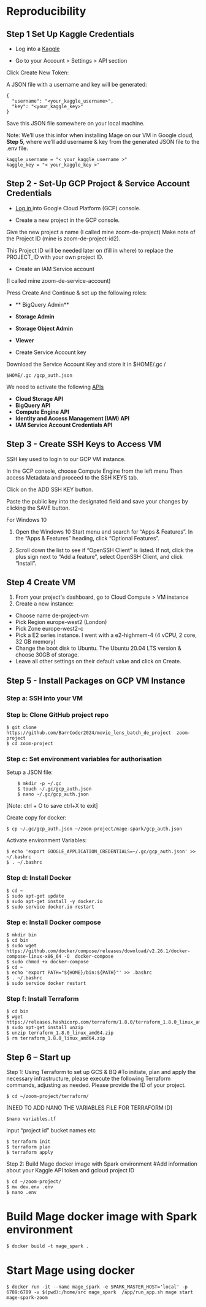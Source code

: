 # Reproducibility 

## Step 1 Set Up Kaggle Credentials


- Log into a [Kaggle](https://www.kaggle.com/account/login?phase=startRegisterTab&returnUrl=%2F) 

- Go to your Account > Settings > API section 

Click Create New Token:
  
 
A JSON file with a username and key will be generated:

```
{
  "username": "<your_kaggle_username>",
  "key": "<your_kaggle_key>"
}

```

Save this JSON file somewhere on your local machine. 

Note: We’ll use this infor when installing Mage on our VM in Google cloud, **Step 5**, where we’ll add username & key from the generated JSON file to the .env file.
```
kaggle_username = "< your_kaggle_username >"
kaggle_key = "< your_kaggle_key >"
```


## Step 2  - Set-Up GCP Project & Service Account Credentials


- [Log in ](https://console.cloud.google.com/) into Google Cloud Platform (GCP) console. 


- Create a new project in the GCP console. 

Give the new project a name (I called mine zoom-de-project) 
Make note of the Project ID (mine is zoom-de-project-id2). 
 
This Project ID will be needed later on (fill in where) to replace the PROJECT_ID with your own project ID.


- Create an IAM Service account 

(I called mine zoom-de-service-account)
 
Press Create And Continue & set up the following roles:

- ** BigQuery Admin**
- **Storage Admin**
- **Storage Object Admin**
- **Viewer**

 
- Create Service Account key 

 
Download the Service Account Key and store it in $HOME/.gc /

```
$HOME/.gc /gcp_auth.json
```

We need to activate the following [APIs](https://cloud.google.com/apis)

-	**Cloud Storage API**  
-	**BigQuery API** 
-	**Compute Engine API**
-	**Identity and Access Management (IAM) API**
-	**IAM Service Account Credentials API**


## Step 3 - Create SSH Keys to Access VM

SSH key used to login to our GCP VM instance.

In the GCP console, choose Compute Engine from the left menu
Then access Metadata and proceed to the SSH KEYS tab.

 
Click on the ADD SSH KEY button.


Paste the public key into the designated field and save your changes by clicking the SAVE button.

For Windows 10

1.	Open the Windows 10 Start menu and search for “Apps & Features”. 
In the “Apps & Features” heading, click “Optional Features”.
 
2.	Scroll down the list to see if “OpenSSH Client” is listed.  If not, click the plus sign next to “Add a feature”, select OpenSSH Client, and click “Install”.
 


## Step 4  Create VM

 
1.	From your project's dashboard, go to Cloud Compute > VM instance
2.	Create a new instance:
-	Choose name de-project-vm
-	Pick Region europe-west2 (London)
-	Pick Zone europe-west2-c
-	Pick a E2 series instance. I went with a e2-highmem-4 (4 vCPU, 2 core, 32 GB memory)
-	Change the boot disk to Ubuntu. The Ubuntu 20.04 LTS version & choose 30GB of storage.
-	Leave all other settings on their default value and click on Create.


## Step 5 - Install Packages on GCP VM Instance

### Step a: SSH into your VM 
### Step b: Clone GitHub project repo
```
$ git clone https://github.com/BarrCoder2024/movie_lens_batch_de_project  zoom-project 
$ cd zoom-project
```
### Step c: Set environment variables for authorisation

Setup a JSON file:
```
	$ mkdir -p ~/.gc
	$ touch ~/.gc/gcp_auth.json
	$ nano ~/.gc/gcp_auth.json
```
[Note:  ctrl + O to save ctrl+X to exit]

Create copy for docker:
```
$ cp ~/.gc/gcp_auth.json ~/zoom-project/mage-spark/gcp_auth.json
```

Activate environment Variables:
```
$ echo 'export GOOGLE_APPLICATION_CREDENTIALS=~/.gc/gcp_auth.json' >> ~/.bashrc 
$ . ~/.bashrc
```
### Step d: Install Docker
```
$ cd ~  
$ sudo apt-get update  
$ sudo apt-get install -y docker.io 
$ sudo service docker.io restart
```

### Step e: Install Docker compose 

```
$ mkdir bin 
$ cd bin  
$ sudo wget https://github.com/docker/compose/releases/download/v2.26.1/docker-compose-linux-x86_64 -O  docker-compose  
$ sudo chmod +x docker-compose 
$ cd ~ 
$ echo 'export PATH="${HOME}/bin:${PATH}"' >> .bashrc 
$ . ~/.bashrc
$ sudo service docker restart
```

### Step f: Install Terraform

```
$ cd bin 
$ wget https://releases.hashicorp.com/terraform/1.8.0/terraform_1.8.0_linux_amd64.zip 
$ sudo apt-get install unzip
$ unzip terraform_1.8.0_linux_amd64.zip 
$ rm terraform_1.8.0_linux_amd64.zip
```

## Step 6 – Start up

Step 1: Using Terraform to set up GCS & BQ
#To initiate, plan and apply the necessary infrastructure, please execute the following Terraform commands, adjusting as needed. Please provide the ID of your project.
```
$ cd ~/zoom-project/terraform/
```
[NEED TO ADD NANO THE VARIABLES FILE FOR TERRAFORM ID]
```
$nano variables.tf
```
input “project id” bucket names etc
```
$ terraform init
$ terraform plan   
$ terraform apply 
``` 
Step 2: Build Mage docker image with Spark environment
#Add information about your Kaggle API token and gcloud project ID
```
$ cd ~/zoom-project/
$ mv dev.env .env
$ nano .env
```
# Build Mage docker image with Spark environment
```
$ docker build -t mage_spark .
```
# Start Mage using docker
```
$ docker run -it --name mage_spark -e SPARK_MASTER_HOST='local' -p 6789:6789 -v $(pwd):/home/src mage_spark  /app/run_app.sh mage start mage-spark-zoom
```
